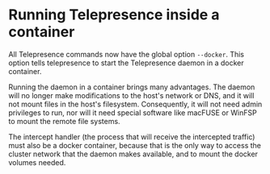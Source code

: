 # Running Telepresence inside a container

All Telepresence commands now have the global option `--docker`. This option tells telepresence to start the Telepresence daemon in a
docker container.

Running the daemon in a container brings many advantages. The daemon will no longer make modifications to the host's network or DNS, and
it will not mount files in the host's filesystem. Consequently, it will not need admin privileges to run, nor will it need special software
like macFUSE or WinFSP to mount the remote file systems.

The intercept handler (the process that will receive the intercepted traffic) must also be a docker container, because that is the only
way to access the cluster network that the daemon makes available, and to mount the docker volumes needed.
